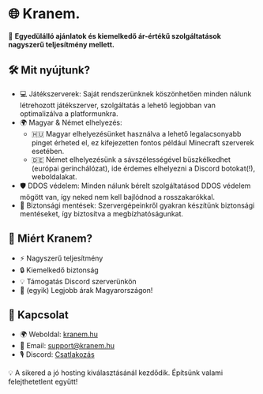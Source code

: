 # 🌐 Kranem.
🚀 **Egyedülálló ajánlatok és kiemelkedő ár-értékű szolgáltatások nagyszerű teljesítmény mellett.**

## 🛠️ Mit nyújtunk?
- 💻 Játékszerverek: Saját rendszerünknek köszönhetően minden nálunk létrehozott játékszerver, szolgáltatás a lehető legjobban van optimalizálva a platformunkra.
- 🌍 Magyar & Német elhelyezés:
  - 🇭🇺 Magyar elhelyezésünket használva a lehető legalacsonyabb pinget érheted el, ez kifejezetten fontos például Minecraft szerverek esetében.
  - 🇩🇪 Német elhelyezésünk a sávszélességével büszkélkedhet (európai gerinchálózat), ide érdemes elhelyezni a Discord botokat(!), weboldalakat. 
- 🛡️ DDOS védelem: Minden nálunk bérelt szolgáltatásod DDOS védelem mögött van, így neked nem kell bajlódnod a rosszakarókkal.
- 💾 Biztonsági mentések: Szervergépeinkről gyakran készítünk biztonsági mentéseket, így biztosítva a megbízhatóságunkat.
  
## 🤝 Miért Kranem?
- ⚡ Nagyszerű teljesítmény
- 🔒 Kiemelkedő biztonság
- 💡 Támogatás Discord szerverünkön
- 🎉 (egyik) Legjobb árak Magyarországon!
  
## 🔗 Kapcsolat
- 🌍 Weboldal: [kranem.hu](https://kranem.hu)
- 📧 Email: support@kranem.hu
- 🎙️ Discord: [Csatlakozás](https://dc.kranem.hu/)

💡 A sikered a jó hosting kiválasztásánál kezdődik. Építsünk valami felejthetetlent együtt!
